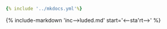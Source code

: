 ```yaml
{% include '../mkdocs.yml'%}
```

{% include-markdown 'inc-->luded.md' start='<--sta\'rt-->' %}
